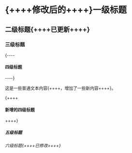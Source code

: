 # {++++修改后的++++}一级标题

## 二级标题{++++已更新++++}

### 三级标题

{----
#### 四级标题
----}

这是一些普通文本内容{++++，增加了一些新内容++++}。

{++++
#### 新增的四级标题
++++}

##### 五级标题

###### 六级标题{++++已修改++++}

